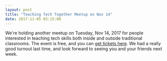 ```yaml
---
layout: post
title: "Teaching Tech Together Meetup on Nov 14"
date: 2017-11-05 03:15:00
---
```


We're holding another meetup on Tuesday, Nov 14, 2017
for people interested in teaching tech skills
both inside and outside traditional classrooms.
The event is free,
and you can [get tickets here][tickets].
We had a really good turnout last time,
and look forward to seeing you and your friends next week.

[tickets]: https://www.eventbrite.com/e/teaching-tech-together-tickets-39226514561

